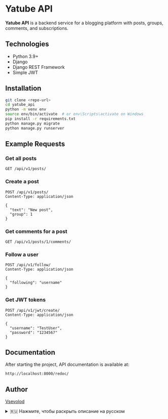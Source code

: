 # Yatube API

**Yatube API** is a backend service for a blogging platform with posts, groups, comments, and subscriptions.

## Technologies

- Python 3.9+
- Django
- Django REST Framework
- Simple JWT

## Installation

```bash
git clone <repo-url>
cd yatube_api
python -m venv env
source env/bin/activate  # or env\Scripts\activate on Windows
pip install -r requirements.txt
python manage.py migrate
python manage.py runserver
```

## Example Requests

### Get all posts
```http
GET /api/v1/posts/
```

### Create a post
```http
POST /api/v1/posts/
Content-Type: application/json

{
  "text": "New post",
  "group": 1
}
```

### Get comments for a post
```http
GET /api/v1/posts/1/comments/
```

### Follow a user
```http
POST /api/v1/follow/
Content-Type: application/json

{
  "following": "username"
}
```

### Get JWT tokens
```http
POST /api/v1/jwt/create/
Content-Type: application/json

{
  "username": "TestUser",
  "password": "1234567"
}
```

## Documentation

After starting the project, API documentation is available at:
```
http://localhost:8000/redoc/
```

## Author

[Vsevolod](https://github.com/Vsevolod-Dubin)

<details>
<summary>🇷🇺 Нажмите, чтобы раскрыть описание на русском</summary>

# api_final

**Yatube API** — backend сервис блог-платформы с постами, группами, комментариями и подписками.

## Технологии

- Python 3.9+
- Django
- Django REST Framework
- Simple JWT

## Установка

```bash
git clone <repo-url>
cd yatube_api
python -m venv env
source env/bin/activate  # или env\Scripts\activate на Windows
pip install -r requirements.txt
python manage.py migrate
python manage.py runserver
```

## Примеры запросов

### Получить все посты
```http
GET /api/v1/posts/
```

### Создать пост
```http
POST /api/v1/posts/
Content-Type: application/json

{
  "text": "Новый пост",
  "group": 1
}
```

### Получить комментарии к посту
```http
GET /api/v1/posts/1/comments/
```

### Подписаться на пользователя
```http
POST /api/v1/follow/
Content-Type: application/json

{
  "following": "username"
}
```

### Получить токены JWT
```http
POST /api/v1/jwt/create/
Content-Type: application/json

{
  "username": "TestUser",
  "password": "1234567"
}
```

## Документация

После запуска проекта документация доступна по адресу:
```
http://localhost:8000/redoc/
```

## Автор

[Vsevolod](https://github.com/Vsevolod-Dubin)

</details>
